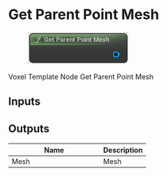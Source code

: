 # Get Parent Point Mesh

<div align="left" data-full-width="false">

<figure><img src="../../../.gitbook/assets/Get_Parent_Point_Mesh.png" alt=""><figcaption></figcaption></figure>

</div>

Voxel Template Node Get Parent Point Mesh

## Inputs

## Outputs

<table><thead><tr><th width="170">Name</th><th>Description</th></tr></thead><tbody><tr><td>Mesh</td><td>Mesh</td></tr></tbody></table>
